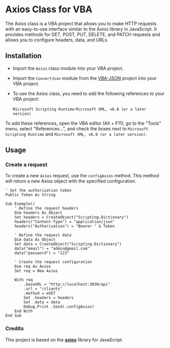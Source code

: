 # Axios Class for VBA
The Axios class is a VBA project that allows you to make HTTP requests with an easy-to-use interface similar to the Axios library in JavaScript. It provides methods for GET, POST, PUT, DELETE, and PATCH requests and allows you to configure headers, data, and URLs.

## Installation

- Import the `Axios` class module into your VBA project.
- Import the `ConvertJson` module from the [VBA-JSON](https://github.com/VBA-tools/VBA-JSON) project into your VBA project.
- To use the Axios class, you need to add the following references to your VBA project:

    `Microsoft Scripting Runtime`
    `Microsoft XML, v6.0 (or a later version)`

To add these references, open the VBA editor (Alt + F11), go to the "Tools" menu, select "References...", and check the boxes next to ``Microsoft Scripting Runtime`` and ``Microsoft XML, v6.0 (or a later version)``.

## Usage

### Create a request

To create a new `Axios` request, use the `configAxios` method. This method will return a new Axios object with the specified configuration.

```vba
' Set the authorization token
Public Token As String

Sub Exemple()
    ' Define the request headers
    Dim headers As Object
    Set headers = CreateObject("Scripting.Dictionary")
    headers("Content-Type") = "application/json"
    headers("Authorization") = "Bearer " & Token

    ' Define the request data
    Dim data As Object
    Set data = CreateObject("Scripting.Dictionary")
    data("email") = "admin@gmail.com"
    data("password") = "123"

    ' Create the request configuration
    Dim req As Axios
    Set req = New Axios

    With req
        .baseURL = "http://localhost:3030/api"
        .url = "/clients"
        .method = eGET
        Set .headers = headers
        Set .data = data
        Debug.Print .Send(.configAxios)
    End With
End Sub
```

### Credits
This project is based on the [**axios**](https://github.com/axios/axios) library for JavaScript.
